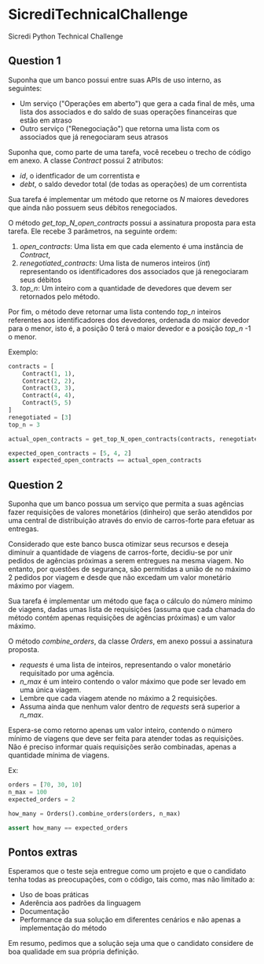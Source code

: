 # SicrediTechnicalChallenge
Sicredi Python Technical Challenge

## Question 1

Suponha que um banco possui entre suas APIs de uso interno, as seguintes:
* Um serviço ("Operações em aberto") que gera a cada final de mês, uma lista dos associados e do saldo de suas operações 
financeiras que estão em atraso
* Outro serviço ("Renegociação") que retorna uma lista com os associados que já renegociaram seus atrasos

Suponha que, como parte de uma tarefa, você recebeu o trecho de código em anexo.
A classe <i>Contract</i> possui 2 atributos:
* <i>id</i>,  o identficador de um correntista e
* <i>debt</i>, o saldo devedor total (de todas as operações) de um correntista

Sua tarefa é implementar um método que retorne os <i>N</i> maiores devedores que ainda não possuem seus débitos renegociados.
 
O método <i>get_top_N_open_contracts</i> possui a assinatura proposta para esta tarefa. Ele recebe 3 parâmetros,
na seguinte ordem:
1. <i>open_contracts</i>: Uma lista em que cada elemento é uma instância de <i>Contract</i>,
2. <i>renegotiated_contracts</i>: Uma lista de numeros inteiros (<i>int</i>) representando os identificadores dos associados que já renegociaram seus débitos
3. <i>top_n</i>: Um inteiro com a quantidade de devedores que devem ser retornados pelo método.

Por fim, o método deve retornar uma lista contendo <i>top_n</i> inteiros referentes aos identificadores dos devedores,
ordenada do maior devedor para o menor, isto é, a posição 0 terá o maior devedor e a posição <i>top_n</i> -1 o menor.

Exemplo:
```python
contracts = [
    Contract(1, 1),
    Contract(2, 2),
    Contract(3, 3),
    Contract(4, 4),
    Contract(5, 5)
]
renegotiated = [3]
top_n = 3

actual_open_contracts = get_top_N_open_contracts(contracts, renegotiated, top_n)

expected_open_contracts = [5, 4, 2]
assert expected_open_contracts == actual_open_contracts
```


## Question 2

Suponha que um banco possua um serviço que permita a suas agências fazer requisições de valores monetários (dinheiro)
que serão atendidos por uma central de distribuição através do envio de carros-forte para efetuar as entregas.

Considerado que este banco busca otimizar seus recursos e deseja diminuir a quantidade de viagens de carros-forte,
decidiu-se por unir pedidos de agências próximas a serem entregues na mesma viagem. No entanto, por questões de segurança,
são permitidas a união de no máximo 2 pedidos por viagem e desde que não excedam um valor monetário máximo por viagem.

Sua tarefa é implementar um método que faça o cálculo do número mínimo de viagens, dadas umas lista de requisições
(assuma que cada chamada do método contém apenas requisições de agências próximas) e um valor máximo.

O método <i>combine_orders</i>, da classe <i>Orders</i>, em anexo possui a assinatura proposta.
* <i>requests</i> é uma lista de inteiros, representando o valor monetário requisitado por uma agência.
* <i>n_max</i> é um inteiro contendo o valor máximo que pode ser levado em uma única viagem.
* Lembre que cada viagem atende no máximo a 2 requisições.
* Assuma ainda que nenhum valor dentro de <i>requests</i> será superior a <i>n_max</i>.

Espera-se como retorno apenas um valor inteiro, contendo o número mínimo de viagens que deve ser 
feita para atender todas as requisições.
Não é preciso informar quais requisições serão combinadas, apenas a quantidade mínima de viagens.

Ex:
```python
orders = [70, 30, 10]
n_max = 100
expected_orders = 2

how_many = Orders().combine_orders(orders, n_max)

assert how_many == expected_orders
```


## Pontos extras
Esperamos que o teste seja entregue como um projeto e que o candidato tenha todas as preocupações, com o código, tais como, mas não limitado a:
- Uso de boas práticas
- Aderência aos padrões da linguagem
- Documentação
- Performance da sua solução em diferentes cenários e não apenas a implementação do método

Em resumo, pedimos que a solução seja uma que o candidato considere de boa qualidade em sua própria definição.